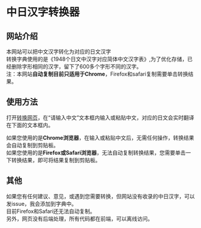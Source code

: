 # 中日汉字转换器
## 网站介绍  
本网站可以把中文汉字转化为对应的日文汉字  
转换字典使用的是《1948个日文中汉字对应简体中文汉字表》,为了优化存储，已经删除字形相同的汉字，留下了600多个字形不同的汉字。  
注：本网站**自动复制目前只适用于Chrome**，Firefox和safari复制需要单击转换结果。 

## 使用方法  

打开[转换网页](https://manakanemu.github.io/ctoj/)，在“请输入中文”文本框内输入或粘贴中文，对应的日文会实时翻译在下面的文本框内。  
  
如果您使用的是**Chrome浏览器**，在输入或粘贴中文后，无需任何操作，转换结果会自动复制到剪贴板。  
如果您使用的是**Firefox或Safari浏览器**，无法自动复制转换结果，您需要单击一下转换结果，即可将结果复制到剪贴板。




## 其他   
如果您有任何建议、意见，或遇到您需要转换，但网站没有收录的中日汉字，可以发issue，我会添加到字典中。  
目前Firefox和Safari还无法自动复制。  
另外，网页没有后端处理，所有代码都在前端，可以离线访问。

